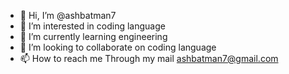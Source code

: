 - 👋 Hi, I’m @ashbatman7
- 👀 I’m interested in coding language 
- 🌱 I’m currently learning engineering 
- 💞️ I’m looking to collaborate on coding language 
- 📫 How to reach me 
     Through my mail 
      ashbatman7@gmail.com

<!---
ashbatman7/ashbatman7 is a ✨ special ✨ repository because its `README.md` (this file) appears on your GitHub profile.
You can click the Preview link to take a look at your changes.
--->
